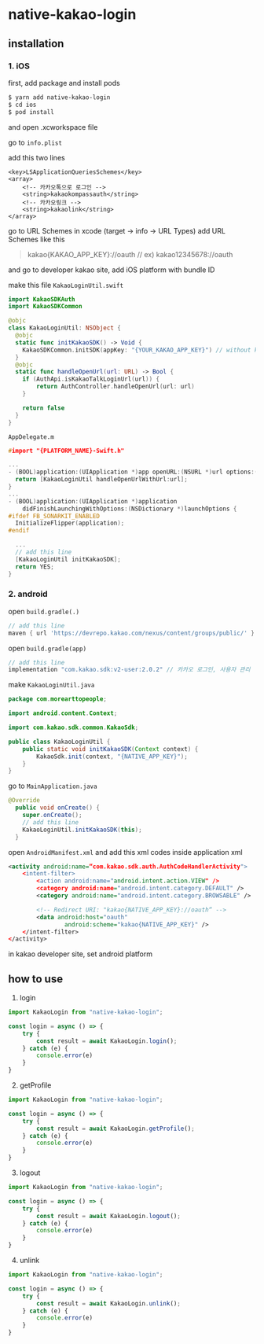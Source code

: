 # native-kakao-login

## installation

### 1. iOS

first, add package and install pods

```bash
$ yarn add native-kakao-login
$ cd ios
$ pod install
```
and open .xcworkspace file

go to `info.plist`

add this two lines

```
<key>LSApplicationQueriesSchemes</key>
<array>
    <!-- 카카오톡으로 로그인 -->
    <string>kakaokompassauth</string>
    <!-- 카카오링크 -->
    <string>kakaolink</string>
</array>
```

go to URL Schemes in xcode (target -> info -> URL Types)
add URL Schemes like this

> kakao{KAKAO_APP_KEY}://oauth // ex) kakao12345678://oauth

and go to developer kakao site, add iOS platform with bundle ID

make this file `KakaoLoginUtil.swift`

```swift
import KakaoSDKAuth
import KakaoSDKCommon

@objc
class KakaoLoginUtil: NSObject {
  @objc
  static func initKakaoSDK() -> Void {
    KakaoSDKCommon.initSDK(appKey: "{YOUR_KAKAO_APP_KEY}") // without kakao prefix, ex) 12345678abcde
  }
  @objc
  static func handleOpenUrl(url: URL) -> Bool {
    if (AuthApi.isKakaoTalkLoginUrl(url)) {
        return AuthController.handleOpenUrl(url: url)
    }

    return false
  }
}
```

`AppDelegate.m`
```c
#import "{PLATFORM_NAME}-Swift.h"

...
- (BOOL)application:(UIApplication *)app openURL:(NSURL *)url options:(NSDictionary<UIApplicationOpenURLOptionsKey,id> *)options {
  return [KakaoLoginUtil handleOpenUrlWithUrl:url];
}
...
- (BOOL)application:(UIApplication *)application
    didFinishLaunchingWithOptions:(NSDictionary *)launchOptions {
#ifdef FB_SONARKIT_ENABLED
  InitializeFlipper(application);
#endif

  ...
  // add this line
  [KakaoLoginUtil initKakaoSDK];
  return YES;
}
```

### 2. android

open `build.gradle(.)`

```gradle
// add this line 
maven { url 'https://devrepo.kakao.com/nexus/content/groups/public/' }
```

open `build.gradle(app)`

```gradle
// add this line
implementation "com.kakao.sdk:v2-user:2.0.2" // 카카오 로그인, 사용자 관리
```

make `KakaoLoginUtil.java`

```java
package com.morearttopeople;

import android.content.Context;

import com.kakao.sdk.common.KakaoSdk;

public class KakaoLoginUtil {
    public static void initKakaoSDK(Context context) {
        KakaoSdk.init(context, "{NATIVE_APP_KEY}");
    }
}

```

go to `MainApplication.java`

```java
@Override
  public void onCreate() {
    super.onCreate();
    // add this line
    KakaoLoginUtil.initKakaoSDK(this);
  }
```

open `AndroidManifest.xml` and add this xml codes inside application xml

```xml
<activity android:name=“com.kakao.sdk.auth.AuthCodeHandlerActivity">
    <intent-filter>
        <action android:name="android.intent.action.VIEW" />
        <category android:name="android.intent.category.DEFAULT" />
        <category android:name="android.intent.category.BROWSABLE" />

        <!-- Redirect URI: "kakao{NATIVE_APP_KEY}://oauth“ -->
        <data android:host="oauth"
                android:scheme="kakao{NATIVE_APP_KEY}" />
    </intent-filter>
</activity>
```

in kakao developer site, set android platform

## how to use

1. login
```js
import KakaoLogin from "native-kakao-login";

const login = async () => {
    try {
        const result = await KakaoLogin.login();
    } catch (e) {
        console.error(e)
    }
}
```

2. getProfile
```js
import KakaoLogin from "native-kakao-login";

const login = async () => {
    try {
        const result = await KakaoLogin.getProfile();
    } catch (e) {
        console.error(e)
    }
}
```

3. logout
```js
import KakaoLogin from "native-kakao-login";

const login = async () => {
    try {
        const result = await KakaoLogin.logout();
    } catch (e) {
        console.error(e)
    }
}
```

4. unlink
```js
import KakaoLogin from "native-kakao-login";

const login = async () => {
    try {
        const result = await KakaoLogin.unlink();
    } catch (e) {
        console.error(e)
    }
}
```